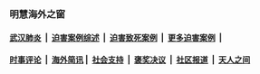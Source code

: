 
### 明慧海外之窗

####  [武汉肺炎](indexes/365.md?t=06121001) &nbsp;|&nbsp;  [迫害案例综述](indexes/328.md?t=06121001) &nbsp;|&nbsp; [迫害致死案例](indexes/277.md?t=06121001)  &nbsp;|&nbsp; [更多迫害案例](indexes/81.md?t=06121001)  &nbsp;|&nbsp; 
####  [时事评论](indexes/19.md?t=06121001) &nbsp;|&nbsp; [海外简讯](indexes/245.md?t=06121001)&nbsp;|&nbsp;  [社会支持](indexes/140.md?t=06121001) &nbsp;|&nbsp; [褒奖决议](indexes/282.md?t=06121001) &nbsp;|&nbsp; [社区报道](indexes/91.md?t=06121001)  &nbsp;|&nbsp; [天人之间](indexes/78.md?t=06121001) 

